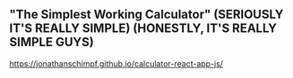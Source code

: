 "The Simplest Working Calculator" 
(SERIOUSLY IT'S REALLY SIMPLE)
(HONESTLY, IT'S REALLY SIMPLE GUYS)
--
https://jonathanschimpf.github.io/calculator-react-app-js/
